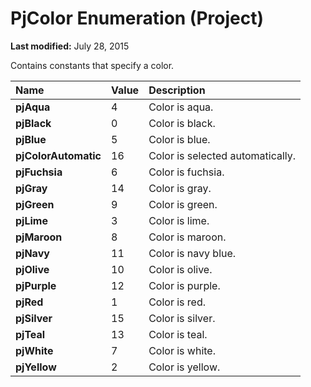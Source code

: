 
# PjColor Enumeration (Project)

 **Last modified:** July 28, 2015

Contains constants that specify a color.


|**Name**|**Value**|**Description**|
|:-----|:-----|:-----|
| **pjAqua**|4|Color is aqua.|
| **pjBlack**|0|Color is black.|
| **pjBlue**|5|Color is blue.|
| **pjColorAutomatic**|16|Color is selected automatically.|
| **pjFuchsia**|6|Color is fuchsia.|
| **pjGray**|14|Color is gray.|
| **pjGreen**|9|Color is green.|
| **pjLime**|3|Color is lime.|
| **pjMaroon**|8|Color is maroon.|
| **pjNavy**|11|Color is navy blue.|
| **pjOlive**|10|Color is olive.|
| **pjPurple**|12|Color is purple.|
| **pjRed**|1|Color is red.|
| **pjSilver**|15|Color is silver.|
| **pjTeal**|13|Color is teal.|
| **pjWhite**|7|Color is white.|
| **pjYellow**|2|Color is yellow.|
